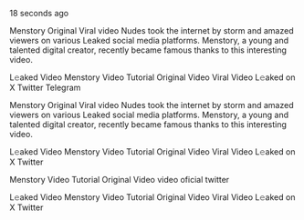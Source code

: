 18 seconds ago

Menstory Original Viral video Nudes took the internet by storm and amazed viewers on various Leaked social media platforms. Menstory, a young and talented digital creator, recently became famous thanks to this interesting video.

L𝚎aked Video Menstory Video Tutorial Original Video Viral Video L𝚎aked on X Twitter Telegram


Menstory Original Viral video Nudes took the internet by storm and amazed viewers on various Leaked social media platforms. Menstory, a young and talented digital creator, recently became famous thanks to this interesting video.

L𝚎aked Video Menstory Video Tutorial Original Video Viral Video L𝚎aked on X Twitter

Menstory Video Tutorial Original Video video oficial twitter

L𝚎aked Video Menstory Video Tutorial Original Video Viral Video L𝚎aked on X Twitter

